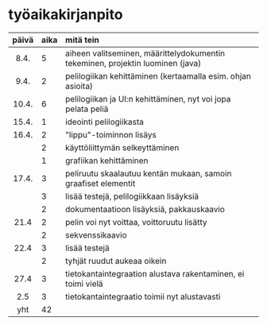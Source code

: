 # työaikakirjanpito

| päivä | aika | mitä tein  |
| :----:|:-----| :-----|
| 8.4.  | 5    | aiheen valitseminen, määrittelydokumentin tekeminen, projektin luominen (java) |
| 9.4.  | 2    | pelilogiikan kehittäminen (kertaamalla esim. ohjan asioita) |
| 10.4. | 6    | pelilogiikan ja UI:n kehittäminen, nyt voi jopa pelata peliä |
| 15.4. | 1    | ideointi pelilogiikasta |
| 16.4. | 2    | "lippu"-toiminnon lisäys |
|       | 2    | käyttöliittymän selkeyttäminen |
|       | 1    | grafiikan kehittäminen |
| 17.4. | 3    | peliruutu skaalautuu kentän mukaan, samoin graafiset elementit |
|       | 3    | lisää testejä, pelilogiikkaan lisäyksiä |
|       | 2    | dokumentaatioon lisäyksiä, pakkauskaavio |
| 21.4  | 2    | pelin voi nyt voittaa, voittoruutu lisätty |
|       | 2    | sekvenssikaavio |
| 22.4  | 3    | lisää testejä |
|       | 2    | tyhjät ruudut aukeaa oikein |
| 27.4  | 3    | tietokantaintegraation alustava rakentaminen, ei toimi vielä |
| 2.5   | 3    | tietokantaintegraatio toimii nyt alustavasti |
| yht   | 42   |
